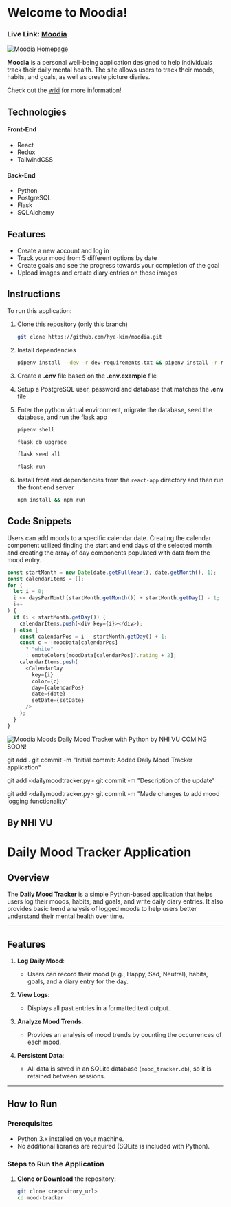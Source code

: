 # Welcome to Moodia!

### **Live Link: [Moodia](https://moodia-app.herokuapp.com/)**

![Moodia Homepage](react-app/src/images/readme-landing.png)

**Moodia** is a personal well-being application designed to help individuals track their daily mental health. The site allows users to track their moods, habits, and goals, as well as create picture diaries.

Check out the [wiki](https://github.com/hye-kim/moodia/wiki) for more information!

## Technologies

#### Front-End

- React
- Redux
- TailwindCSS

#### Back-End

- Python
- PostgreSQL
- Flask
- SQLAlchemy

## Features

- Create a new account and log in
- Track your mood from 5 different options by date
- Create goals and see the progress towards your completion of the goal
- Upload images and create diary entries on those images

## Instructions

To run this application:

1. Clone this repository (only this branch)

   ```bash
   git clone https://github.com/hye-kim/moodia.git
   ```

2. Install dependencies

   ```bash
   pipenv install --dev -r dev-requirements.txt && pipenv install -r requirements.txt
   ```

3. Create a **.env** file based on the **.env.example** file
4. Setup a PostgreSQL user, password and database that matches the **.env** file

5. Enter the python virtual environment, migrate the database, seed the database, and run the flask app

   ```bash
   pipenv shell
   ```

   ```bash
   flask db upgrade
   ```

   ```bash
   flask seed all
   ```

   ```bash
   flask run
   ```

6. Install front end dependencies from the `react-app` directory and then run the front end server
   ```bash
   npm install && npm run
   ```

## Code Snippets

Users can add moods to a specific calendar date. Creating the calendar component utilized finding the start and end days of the selected month and creating the array of day components populated with data from the mood entry.

```js
const startMonth = new Date(date.getFullYear(), date.getMonth(), 1);
const calendarItems = [];
for (
  let i = 0;
  i <= daysPerMonth[startMonth.getMonth()] + startMonth.getDay() - 1;
  i++
) {
  if (i < startMonth.getDay()) {
    calendarItems.push(<div key={i}></div>);
  } else {
    const calendarPos = i - startMonth.getDay() + 1;
    const c = !moodData[calendarPos]
      ? "white"
      : emoteColors[moodData[calendarPos]?.rating + 2];
    calendarItems.push(
      <CalendarDay
        key={i}
        color={c}
        day={calendarPos}
        date={date}
        setDate={setDate}
      />
    );
  }
}
```

![Moodia Moods](react-app/src/images/readme-mood.gif)
Daily Mood Tracker with Python by NHI VU 
COMING SOON!   

git add .
git commit -m "Initial commit: Added Daily Mood Tracker application"

git add <dailymoodtracker.py>
git commit -m "Description of the update"

git add <dailymoodtracker.py>
git commit -m "Made changes to add mood logging functionality"

## By NHI VU

# Daily Mood Tracker Application

## Overview

The **Daily Mood Tracker** is a simple Python-based application that helps users log their moods, habits, and goals, and write daily diary entries. It also provides basic trend analysis of logged moods to help users better understand their mental health over time.

---

## Features

1. **Log Daily Mood**:
   - Users can record their mood (e.g., Happy, Sad, Neutral), habits, goals, and a diary entry for the day.

2. **View Logs**:
   - Displays all past entries in a formatted text output.

3. **Analyze Mood Trends**:
   - Provides an analysis of mood trends by counting the occurrences of each mood.

4. **Persistent Data**:
   - All data is saved in an SQLite database (`mood_tracker.db`), so it is retained between sessions.

---

## How to Run

### Prerequisites

- Python 3.x installed on your machine.
- No additional libraries are required (SQLite is included with Python).

### Steps to Run the Application

1. **Clone or Download** the repository:
   ```bash
   git clone <repository_url>
   cd mood-tracker

